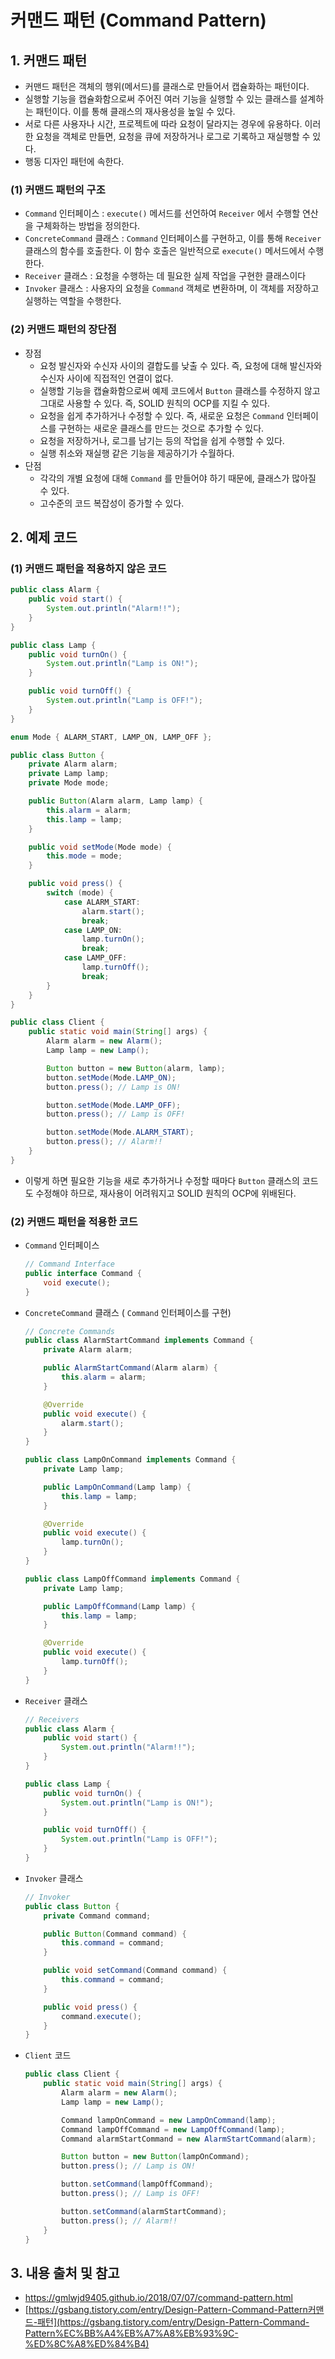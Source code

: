 # 커맨드 패턴 (Command Pattern)

## 1. 커맨드 패턴

- 커맨드 패턴은 객체의 행위(메서드)를 클래스로 만들어서 캡슐화하는 패턴이다.
- 실행할 기능을 캡슐화함으로써 주어진 여러 기능을 실행할 수 있는 클래스를 설계하는 패턴이다. 이를 통해 클래스의 재사용성을 높일 수 있다.
- 서로 다른 사용자나 시간, 프로젝트에 따라 요청이 달라지는 경우에 유용하다. 이러한 요청을 객체로 만들면, 요청을 큐에 저장하거나 로그로 기록하고 재실행할 수 있다.
- 행동 디자인 패턴에 속한다.

### (1) 커맨드 패턴의 구조

- `Command` 인터페이스 : `execute()` 메서드를 선언하여 `Receiver` 에서 수행할 연산을 구체화하는 방법을 정의한다.
- `ConcreteCommand` 클래스 : `Command` 인터페이스를 구현하고, 이를 통해 `Receiver` 클래스의 함수를 호출한다. 이 함수 호출은 일반적으로 `execute()` 메서드에서 수행한다.
- `Receiver` 클래스 : 요청을 수행하는 데 필요한 실제 작업을 구현한 클래스이다
- `Invoker` 클래스 : 사용자의 요청을 `Command` 객체로 변환하며, 이 객체를 저장하고 실행하는 역할을 수행한다.

### (2) 커맨드 패턴의 장단점

- 장점
    - 요청 발신자와 수신자 사이의 결합도를 낮출 수 있다. 즉, 요청에 대해 발신자와 수신자 사이에 직접적인 연결이 없다.
    - 실행할 기능을 캡슐화함으로써 예제 코드에서 `Button` 클래스를 수정하지 않고 그대로 사용할 수 있다. 즉, SOLID 원칙의 OCP를 지킬 수 있다.
    - 요청을 쉽게 추가하거나 수정할 수 있다. 즉, 새로운 요청은 `Command` 인터페이스를 구현하는 새로운 클래스를 만드는 것으로 추가할 수 있다.
    - 요청을 저장하거나, 로그를 남기는 등의 작업을 쉽게 수행할 수 있다.
    - 실행 취소와 재실행 같은 기능을 제공하기가 수월하다.
- 단점
    - 각각의 개별 요청에 대해 `Command` 를 만들어야 하기 때문에, 클래스가 많아질 수 있다.
    - 고수준의 코드 복잡성이 증가할 수 있다.

## 2. 예제 코드

### (1) 커맨드 패턴을 적용하지 않은 코드

```java
public class Alarm {
    public void start() {
        System.out.println("Alarm!!");
    }
}

public class Lamp {
    public void turnOn() {
        System.out.println("Lamp is ON!");
    }

    public void turnOff() {
        System.out.println("Lamp is OFF!");
    }
}
```

```java
enum Mode { ALARM_START, LAMP_ON, LAMP_OFF };

public class Button {
    private Alarm alarm;
    private Lamp lamp;
    private Mode mode;

    public Button(Alarm alarm, Lamp lamp) {
        this.alarm = alarm;
        this.lamp = lamp;
    }

    public void setMode(Mode mode) {
        this.mode = mode;
    }

    public void press() {
        switch (mode) {
            case ALARM_START:
                alarm.start();
                break;
            case LAMP_ON:
                lamp.turnOn();
                break;
            case LAMP_OFF:
                lamp.turnOff();
                break;
        }
    }
}
```

```java
public class Client {
    public static void main(String[] args) {
        Alarm alarm = new Alarm();
        Lamp lamp = new Lamp();

        Button button = new Button(alarm, lamp);
        button.setMode(Mode.LAMP_ON);
        button.press(); // Lamp is ON!

        button.setMode(Mode.LAMP_OFF);
        button.press(); // Lamp is OFF!

        button.setMode(Mode.ALARM_START);
        button.press(); // Alarm!!
    }
}
```

- 이렇게 하면 필요한 기능을 새로 추가하거나 수정할 때마다 `Button` 클래스의 코드도 수정해야 하므로, 재사용이 어려워지고 SOLID 원칙의 OCP에 위배된다.

### (2) 커맨드 패턴을 적용한 코드

- `Command` 인터페이스
    
    ```java
    // Command Interface
    public interface Command {
        void execute();
    }
    ```
    
- `ConcreteCommand` 클래스 ( `Command` 인터페이스를 구현)
    
    ```java
    // Concrete Commands
    public class AlarmStartCommand implements Command {
        private Alarm alarm;
    
        public AlarmStartCommand(Alarm alarm) {
            this.alarm = alarm;
        }
    
        @Override
        public void execute() {
            alarm.start();
        }
    }
    
    public class LampOnCommand implements Command {
        private Lamp lamp;
    
        public LampOnCommand(Lamp lamp) {
            this.lamp = lamp;
        }
    
        @Override
        public void execute() {
            lamp.turnOn();
        }
    }
    
    public class LampOffCommand implements Command {
        private Lamp lamp;
    
        public LampOffCommand(Lamp lamp) {
            this.lamp = lamp;
        }
    
        @Override
        public void execute() {
            lamp.turnOff();
        }
    }
    ```
    
- `Receiver` 클래스
    
    ```java
    // Receivers
    public class Alarm {
        public void start() {
            System.out.println("Alarm!!");
        }
    }
    
    public class Lamp {
        public void turnOn() {
            System.out.println("Lamp is ON!");
        }
    
        public void turnOff() {
            System.out.println("Lamp is OFF!");
        }
    }
    ```
    
- `Invoker` 클래스
    
    ```java
    // Invoker
    public class Button {
        private Command command;
    
        public Button(Command command) {
            this.command = command;
        }
    
        public void setCommand(Command command) {
            this.command = command;
        }
    
        public void press() {
            command.execute();
        }
    }
    ```
    
- `Client` 코드
    
    ```java
    public class Client {
        public static void main(String[] args) {
            Alarm alarm = new Alarm();
            Lamp lamp = new Lamp();
    
            Command lampOnCommand = new LampOnCommand(lamp);
            Command lampOffCommand = new LampOffCommand(lamp);
            Command alarmStartCommand = new AlarmStartCommand(alarm);
    
            Button button = new Button(lampOnCommand);
            button.press(); // Lamp is ON!
    
            button.setCommand(lampOffCommand);
            button.press(); // Lamp is OFF!
    
            button.setCommand(alarmStartCommand);
            button.press(); // Alarm!!
        }
    }
    ```
    

## 3. 내용 출처 및 참고

- https://gmlwjd9405.github.io/2018/07/07/command-pattern.html
- [https://gsbang.tistory.com/entry/Design-Pattern-Command-Pattern커맨드-패턴](https://gsbang.tistory.com/entry/Design-Pattern-Command-Pattern%EC%BB%A4%EB%A7%A8%EB%93%9C-%ED%8C%A8%ED%84%B4)
